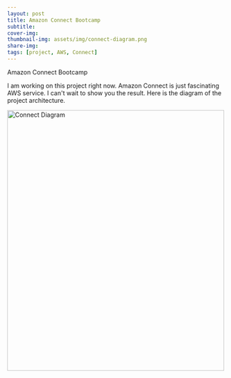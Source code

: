```yaml
---
layout: post
title: Amazon Connect Bootcamp
subtitle:
cover-img:
thumbnail-img: assets/img/connect-diagram.png
share-img:
tags: [project, AWS, Connect]
---
```


Amazon Connect Bootcamp

I am working on this project right now. Amazon Connect is just fascinating AWS service. I can't wait to show you the result.
Here is the diagram of the project architecture. 


<img src="/Users/barbora/Documents/GitHub/kbarushkaa.github.io/assets/img/connect-diagram.png" alt="Connect Diagram" width="500" height="600">

